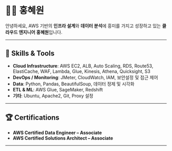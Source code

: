 # 👩‍💻 홍혜원

안녕하세요, AWS 기반의 **인프라 설계**와 **데이터 분석**에 흥미를 가지고 성장하고 있는 **클라우드 엔지니어 홍혜원**입니다.  

---

## 🔧 Skills & Tools

- **Cloud Infrastructure**: AWS EC2, ALB, Auto Scaling, RDS, Route53, ElastiCache, WAF, Lambda, Glue, Kinesis, Athena, Quicksight, S3  
- **DevOps / Monitoring**: JMeter, CloudWatch, IAM, 보안설정 및 접근 제어  
- **Data**: Python, Pandas, BeautifulSoup, 데이터 정제 및 시각화  
- **ETL & ML**: AWS Glue, SageMaker, Redshift  
- **기타**: Ubuntu, Apache2, Git, Proxy 설정

---

## 🏆 Certifications

- **AWS Certified Data Engineer – Associate**
- **AWS Certified Solutions Architect – Associate**

---


